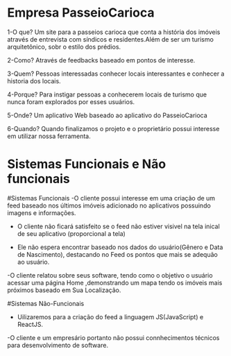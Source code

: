 # Empresa PasseioCarioca

1-O que? 
Um site para a passeios carioca que conta a história dos imóveis através de entrevista com síndicos e residentes.Além de ser um turismo arquitetônico, sobr o estilo dos prédios.

2-Como?
Através de feedbacks baseado em pontos de interesse.

3-Quem?
Pessoas interessadas conhecer locais interessantes e conhecer a historia dos locais.

4-Porque?
Para instigar pessoas a conhecerem locais de turismo que nunca foram explorados por esses usuários.

5-Onde? 
Um aplicativo Web baseado ao aplicativo do PasseioCarioca

6-Quando? 
Quando finalizamos o projeto e o proprietário possui interesse em utilizar nossa ferramenta.


# Sistemas Funcionais e Não funcionais

#Sistemas Funcionais
-O cliente possui interesse em uma criação de um feed baseado nos últimos imóveis adicionado no aplicativos possuindo imagens e informações.

- O cliente não ficará satisfeito se o feed não estiver visivel na tela inical de seu aplicativo (proporcional a tela)

- Ele não espera encontrar baseado nos dados do usuário(Gênero e Data de Nascimento), destacando no Feed os pontos que mais se adequão ao usuário.

-O cliente relatou sobre seus software, tendo como o objetivo o usuário acessar uma página Home ,demonstrando um mapa tendo os imóveis mais próximos baseado em Sua Localização.

#Sistemas Não-Funcionais
- Uilizaremos para a criação do feed a linguagem JS(JavaScript) e ReactJS.

-O cliente e um empresário portanto não possui connhecimentos técnicos para desenvolvimento de software.
